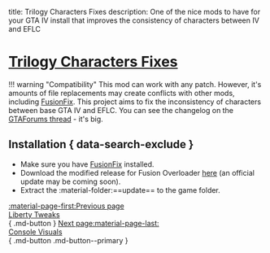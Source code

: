 title: Trilogy Characters Fixes
description: One of the nice mods to have for your GTA IV install that improves the consistency of characters between IV and EFLC

# [Trilogy Characters Fixes](https://gtaforums.com/topic/927583-grand-theft-auto-iv-and-episodes-from-liberty-city-characters-fixes/)
!!! warning "Compatibility"
    This mod can work with any patch. However, it's amounts of file replacements may create conflicts with other mods, including [FusionFix](fusionfix.md).
This project aims to fix the inconsistency of characters between base GTA IV and EFLC. You can see the changelog on the [GTAForums thread](https://gtaforums.com/topic/927583-grand-theft-auto-iv-and-episodes-from-liberty-city-characters-fixes/) - it's big.

## Installation { data-search-exclude }
* Make sure you have [FusionFix](fusionfix.md) installed.
* Download the modified release for Fusion Overloader [here](https://gtaforums.com/topic/927583-grand-theft-auto-iv-and-episodes-from-liberty-city-characters-fixes/?do=findComment&comment=1072334763) (an official update may be coming soon).
* Extract the :material-folder:==update== to the game folder.

[:material-page-first:Previous page <br>Liberty Tweaks</br>](libertytweaks.md){ .md-button } [Next page:material-page-last: <br>Console Visuals</br>](consolevisuals.md){ .md-button .md-button--primary }